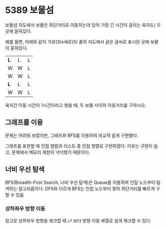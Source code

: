 # 5389 보물섬

보물섬 지도에서 보물은 최단거리로 이동하는데 있어 가장 긴 시간이 걸리는 육지(L) 두 곳에 묻혀있다.

예를 들면, 아래와 같이 가로(3)x세로(5) 줄의 지도에서 굵은 글씨로 표시된 곳에 보물이 묻혀있다.

||||
| - | - | - |
| **L** | L | L |
| W | W | L |
| W | W | L |
| **L** | L | L |
| W | W | L |

육지간 이동 시간이 1시간이라고 했을 때, 두 보물 사이의 이동거리를 구하시오.

## 그래프를 이용

문제는 어려워 보였지만, 그래프와 BFS를 이용하여 비교적 쉽게 구현했다.

그래프를 표현할 때 인접 행렬과 리스트 중 인접 행렬로 구현하였다. 이유는 구현이 쉽고, 문제에서 메모리 제한이 넉넉했기 때문이다.

## 너비 우선 탐색

BFS(Breadth-First Search, 너비 우선 탐색)은 Queue를 이용하여 인접 노드부터 탐색하는 알고리즘이다. DFS와 다르게 BFS는 인접 노드부터 찾아 최단거리를 빠르게 구할 수 있음

### 상하좌우 방향 이동

참고로 상하좌우 방향을 체크할 때 `if` 보다 방향 이동 배열로 쉽게 체크할 수 있다.